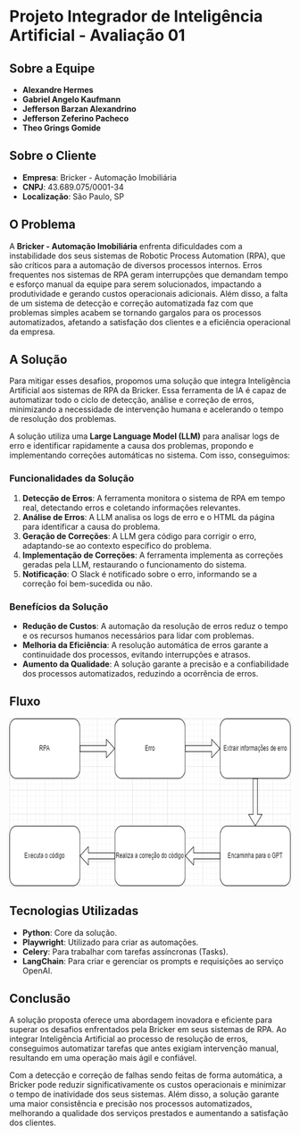 # Projeto Integrador de Inteligência Artificial - Avaliação 01

## Sobre a Equipe
- **Alexandre Hermes**
- **Gabriel Angelo Kaufmann**
- **Jefferson Barzan Alexandrino**
- **Jefferson Zeferino Pacheco**
- **Theo Grings Gomide**

## Sobre o Cliente
- **Empresa**: Bricker - Automação Imobiliária
- **CNPJ**: 43.689.075/0001-34
- **Localização**: São Paulo, SP

## O Problema
A **Bricker - Automação Imobiliária** enfrenta dificuldades com a instabilidade dos seus sistemas de Robotic Process Automation (RPA), que são críticos para a automação de diversos processos internos. Erros frequentes nos sistemas de RPA geram interrupções que demandam tempo e esforço manual da equipe para serem solucionados, impactando a produtividade e gerando custos operacionais adicionais. Além disso, a falta de um sistema de detecção e correção automatizada faz com que problemas simples acabem se tornando gargalos para os processos automatizados, afetando a satisfação dos clientes e a eficiência operacional da empresa.

## A Solução
Para mitigar esses desafios, propomos uma solução que integra Inteligência Artificial aos sistemas de RPA da Bricker. Essa ferramenta de IA é capaz de automatizar todo o ciclo de detecção, análise e correção de erros, minimizando a necessidade de intervenção humana e acelerando o tempo de resolução dos problemas. 

A solução utiliza uma **Large Language Model (LLM)** para analisar logs de erro e identificar rapidamente a causa dos problemas, propondo e implementando correções automáticas no sistema. Com isso, conseguimos:
### Funcionalidades da Solução
1. **Detecção de Erros**: A ferramenta monitora o sistema de RPA em tempo real, detectando erros e coletando informações relevantes.
2. **Análise de Erros**: A LLM analisa os logs de erro e o HTML da página para identificar a causa do problema.
3. **Geração de Correções**: A LLM gera código para corrigir o erro, adaptando-se ao contexto específico do problema.
4. **Implementação de Correções**: A ferramenta implementa as correções geradas pela LLM, restaurando o funcionamento do sistema.
5. **Notificação**: O Slack é notificado sobre o erro, informando se a correção foi bem-sucedida ou não.

### Benefícios da Solução
- **Redução de Custos**: A automação da resolução de erros reduz o tempo e os recursos humanos necessários para lidar com problemas.
- **Melhoria da Eficiência**: A resolução automática de erros garante a continuidade dos processos, evitando interrupções e atrasos.
- **Aumento da Qualidade**: A solução garante a precisão e a confiabilidade dos processos automatizados, reduzindo a ocorrência de erros.

## Fluxo
<img src="diagrama.drawio.png" alt="Descrição da imagem" width="750" height="300">



## Tecnologias Utilizadas
- **Python**: Core da solução.
- **Playwright**: Utilizado para criar as automações.
- **Celery**: Para trabalhar com tarefas assíncronas (Tasks).
- **LangChain**: Para criar e gerenciar os prompts e requisições ao serviço OpenAI.

## Conclusão
A solução proposta oferece uma abordagem inovadora e eficiente para superar os desafios enfrentados pela Bricker em seus sistemas de RPA. Ao integrar Inteligência Artificial ao processo de resolução de erros, conseguimos automatizar tarefas que antes exigiam intervenção manual, resultando em uma operação mais ágil e confiável. 



Com a detecção e correção de falhas sendo feitas de forma automática, a Bricker pode reduzir significativamente os custos operacionais e minimizar o tempo de inatividade dos seus sistemas. Além disso, a solução garante uma maior consistência e precisão nos processos automatizados, melhorando a qualidade dos serviços prestados e aumentando a satisfação dos clientes. 
